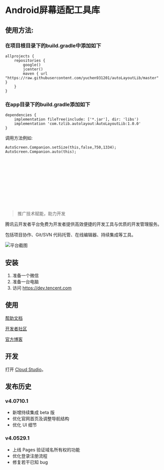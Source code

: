 # Android屏幕适配工具库

## 使用方法:
### 在项目根目录下的build.gradle中添加如下
```android 
allprojects {
    repositories {
        google()
        jcenter()
        maven { url "https://raw.githubusercontent.com/yuchen931201/autoLayoutLib/master" }
    }
}
```

### 在app目录下的build.gradle添加如下
```android
dependencies {
    implementation fileTree(include: ['*.jar'], dir: 'libs')
    implementation 'com.tzlib.autolayout:AutoLayoutLib:1.0.0'
}
```

调用方法例如:
```android
AutoScreen.Companion.setSize(this,false,750,1334);
AutoScreen.Companion.auto(this);
```
<br/>
<br/>
<br/>
<br/>
<br/>
<br/>
<br/>
<br/>
<br/>

> 推广技术赋能，助力开发

腾讯云开发者平台免费为开发者提供高效便捷的开发工具与优质的开发管理服务。

包括项目协作、Git/SVN 代码托管、在线编辑器、持续集成等工具。

![平台截图](https://dn-coding-net-production-pp.codehub.cn/4ba18ace-ccc9-45a7-a802-655283eb648a.png)
## 安装

1. 准备一个微信
2. 准备一台电脑
3. 访问 https://dev.tencent.com

## 使用

[帮助文档](https://dev.tencent.com/help/)

[开发者社区](https://feedback.coding.net/)

[官方博客](https://blog.coding.net/)

## 开发

打开 [Cloud Studio](https://studio.dev.tencent.com/)。

## 发布历史

### v4.0710.1

- 新增持续集成 beta 版
- 优化官网首页及调整导航结构
- 优化 UI 细节

### v4.0529.1
- 上线 Pages 验证域名所有权的功能
- 优化登录注册流程
- 修复若干已知 bug

